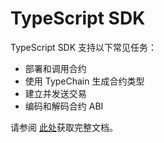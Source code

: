 # TypeScript SDK

TypeScript SDK 支持以下常见任务：

- 部署和调用合约
- 使用 TypeChain 生成合约类型
- 建立并发送交易
- 编码和解码合约 ABI


请参阅 [此处](https://fuellabs.github.io/fuels-ts)获取完整文档。
